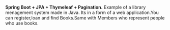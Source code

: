 **Spring Boot + JPA + Thymeleaf + Pagination.**
Example of a library menagement system made in Java. Its in a form of a web application.You can register,loan and find Books.Same with Members who represent people who use books.





